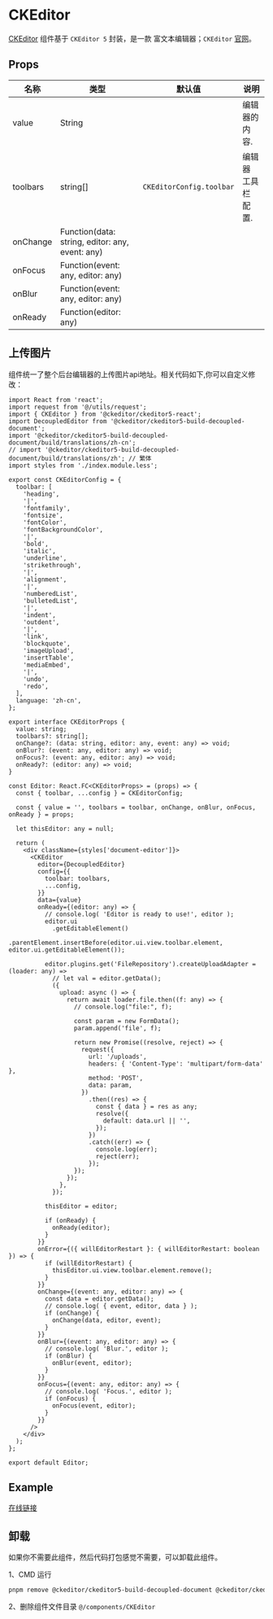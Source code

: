 # CKEditor


[CKEditor](http://vite-demo.admin-antd-react.liqingsong.cc/#/component/editor/ckeditor) 组件基于 `CKEditor 5` 封装，是一款 富文本编辑器；`CKEditor` [官网](https://ckeditor.com/)。


## Props

| 名称     | 类型    | 默认值                      | 说明                                                                           |
| -------- | ------ | -------------------------- | ------------------------------------------------------------------------------------- |
| value    | String |                      | 编辑器的内容.                                    |
| toolbars  | string[] |  `CKEditorConfig.toolbar`          | 编辑器 工具栏 配置.                                                                    |
| onChange | Function(data: string, editor: any, event: any) |  | |
| onFocus | Function(event: any, editor: any) |  | |
| onBlur | Function(event: any, editor: any) |  | |
| onReady | Function(editor: any) |  | |



## 上传图片

组件统一了整个后台编辑器的上传图片api地址。相关代码如下,你可以自定义修改：

```tsx{74-104}
import React from 'react';
import request from '@/utils/request';
import { CKEditor } from '@ckeditor/ckeditor5-react';
import DecoupledEditor from '@ckeditor/ckeditor5-build-decoupled-document';
import '@ckeditor/ckeditor5-build-decoupled-document/build/translations/zh-cn';
// import '@ckeditor/ckeditor5-build-decoupled-document/build/translations/zh'; // 繁体
import styles from './index.module.less';

export const CKEditorConfig = {
  toolbar: [
    'heading',
    '|',
    'fontfamily',
    'fontsize',
    'fontColor',
    'fontBackgroundColor',
    '|',
    'bold',
    'italic',
    'underline',
    'strikethrough',
    '|',
    'alignment',
    '|',
    'numberedList',
    'bulletedList',
    '|',
    'indent',
    'outdent',
    '|',
    'link',
    'blockquote',
    'imageUpload',
    'insertTable',
    'mediaEmbed',
    '|',
    'undo',
    'redo',
  ],
  language: 'zh-cn',
};

export interface CKEditorProps {
  value: string;
  toolbars?: string[];
  onChange?: (data: string, editor: any, event: any) => void;
  onBlur?: (event: any, editor: any) => void;
  onFocus?: (event: any, editor: any) => void;
  onReady?: (editor: any) => void;
}

const Editor: React.FC<CKEditorProps> = (props) => {
  const { toolbar, ...config } = CKEditorConfig;

  const { value = '', toolbars = toolbar, onChange, onBlur, onFocus, onReady } = props;

  let thisEditor: any = null;

  return (
    <div className={styles['document-editor']}>
      <CKEditor
        editor={DecoupledEditor}
        config={{
          toolbar: toolbars,
          ...config,
        }}
        data={value}
        onReady={(editor: any) => {
          // console.log( 'Editor is ready to use!', editor );
          editor.ui
            .getEditableElement()
            .parentElement.insertBefore(editor.ui.view.toolbar.element, editor.ui.getEditableElement());

          editor.plugins.get('FileRepository').createUploadAdapter = (loader: any) =>
            // let val = editor.getData();
            ({
              upload: async () => {
                return await loader.file.then((f: any) => {
                  // console.log("file:", f);

                  const param = new FormData();
                  param.append('file', f);

                  return new Promise((resolve, reject) => {
                    request({
                      url: '/uploads',
                      headers: { 'Content-Type': 'multipart/form-data' },
                      method: 'POST',
                      data: param,
                    })
                      .then((res) => {
                        const { data } = res as any;
                        resolve({
                          default: data.url || '',
                        });
                      })
                      .catch((err) => {
                        console.log(err);
                        reject(err);
                      });
                  });
                });
              },
            });

          thisEditor = editor;

          if (onReady) {
            onReady(editor);
          }
        }}
        onError={({ willEditorRestart }: { willEditorRestart: boolean }) => {
          if (willEditorRestart) {
            thisEditor.ui.view.toolbar.element.remove();
          }
        }}
        onChange={(event: any, editor: any) => {
          const data = editor.getData();
          // console.log( { event, editor, data } );
          if (onChange) {
            onChange(data, editor, event);
          }
        }}
        onBlur={(event: any, editor: any) => {
          // console.log( 'Blur.', editor );
          if (onBlur) {
            onBlur(event, editor);
          }
        }}
        onFocus={(event: any, editor: any) => {
          // console.log( 'Focus.', editor );
          if (onFocus) {
            onFocus(event, editor);
          }
        }}
      />
    </div>
  );
};

export default Editor;

```


## Example

[在线链接](http://vite-demo.admin-antd-react.liqingsong.cc/#/component/editor/ckeditor)


## 卸载

如果你不需要此组件，然后代码打包感觉不需要，可以卸载此组件。

1、CMD 运行

```bash
pnpm remove @ckeditor/ckeditor5-build-decoupled-document @ckeditor/ckeditor5-react
```

2、删除组件文件目录 `@/components/CKEditor`